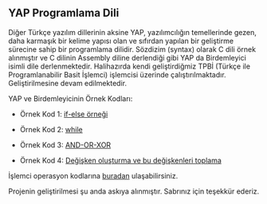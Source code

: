 ## YAP Programlama Dili

Diğer Türkçe yazılım dillerinin aksine YAP, yazılımcılığın temellerinde gezen, daha karmaşık bir kelime yapısı olan ve sıfırdan yapılan bir geliştirme sürecine sahip bir programlama dilidir. Sözdizim (syntax) olarak C dili örnek alınmıştır ve C dilinin Assembly diline derlendiği gibi YAP da Birdemleyici isimli dile derlenmektedir. Halihazırda kendi geliştirdiğmiz TPBİ (Türkçe ile Programlanabilir Basit İşlemci) işlemcisi üzerinde çalıştırılmaktadır. Geliştirilmesine devam edilmektedir.

YAP ve Birdemleyicinin Örnek Kodları:

* Örnek Kod 1: [if-else örneği]

* Örnek Kod 2: [while]

* Örnek Kod 3: [AND-OR-XOR]

* Örnek Kod 4: [Değişken oluşturma ve bu değişkenleri toplama]

[if-else örneği]:<https://github.com/turkce-yazilim-konati/YAP/tree/main/YAP%20ve%20Birdemleyici%20Örnek%20Kodları/Example%20Code%201>
[while]:<https://github.com/turkce-yazilim-konati/YAP/tree/main/YAP%20ve%20Birdemleyici%20Örnek%20Kodları/Example%20Code%202>
[AND-OR-XOR]:<https://github.com/turkce-yazilim-konati/YAP/tree/main/YAP%20ve%20Birdemleyici%20Örnek%20Kodları/Example%20Code%203>
[Değişken oluşturma ve bu değişkenleri toplama]:<https://github.com/turkce-yazilim-konati/YAP/tree/main/YAP%20ve%20Birdemleyici%20Örnek%20Kodları/Example%20Code%204>
[buradan]:<https://github.com/turkce-yazilim-konati/YAP/blob/main/Birdemleyici%20Dokümanları/Birdemleyici%20Makine%20Kodu%20ve%20Operasyon%20Kodları/Birdemleyici%20Opcodes.PNG>

İşlemci operasyon kodlarına [buradan] ulaşabilirsiniz.

Projenin geliştirilmesi şu anda askıya alınmıştır. Sabrınız için teşekkür ederiz.
